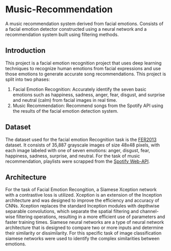 # Music-Recommendation
A music recommendation system derived from facial emotions. Consists of a facial emotion detector constructed using a neural network and a recommendation system built using filtering methods.

## Introduction
This project is a facial emotion recognition project that uses deep learning techniques to recognize human emotions from facial expressions and use those emotions to generate accurate song recommendations. This project is split into two phases:
1. Facial Emotion Recognition: Accurately identify the seven basic emotions such as happiness, sadness, anger, fear, disgust, and surprise and neutral (calm) from facial images in real time.
2. Music Recommendation: Recommend songs from the Spotify API using the results of the facial emotion detection system.

## Dataset
The dataset used for the facial emotion Recognition task is the [FER2013](https://www.kaggle.com/c/challenges-in-representation-learning-facial-expression-recognition-challenge/data) dataset. It consists of 35,887 grayscale images of size 48x48 pixels, with each image labeled with one of seven emotions: anger, disgust, fear, happiness, sadness, surprise, and neutral. 
For the task of music recommendation, playlists were scrapped from the [Spotify Web-API](https://developer.spotify.com/documentation/web-api/).

## Architecture
For the task of Facial Emotion Recongition, a Siamese Xception network with a contrastive loss is utilized. Xception is an extension of the Inception architecture and was designed to improve the efficiency and accuracy of CNNs. Xception replaces the standard Inception modules with depthwise separable convolutions, which separate the spatial filtering and channel-wise filtering operations, resulting in a more efficient use of parameters and faster training times. Siamese neural networks are a type of neural network architecture that is designed to compare two or more inputs and determine their similarity or dissimilarity. For this specific task of image classification siamese networks were used to identify the complex similarities between emotions.
